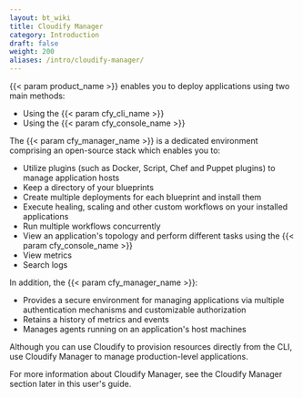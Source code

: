 ```yaml
---
layout: bt_wiki
title: Cloudify Manager
category: Introduction
draft: false
weight: 200
aliases: /intro/cloudify-manager/
---
```


{{< param product_name >}} enables you to deploy applications using two main methods:

* Using the {{< param cfy_cli_name >}}
* Using the {{< param cfy_console_name >}}

The {{< param cfy_manager_name >}} is a dedicated environment comprising an open-source stack which enables you to:

* Utilize plugins (such as Docker, Script, Chef and Puppet plugins) to manage application hosts
* Keep a directory of your blueprints
* Create multiple deployments for each blueprint and install them
* Execute healing, scaling and other custom workflows on your installed applications
* Run multiple workflows concurrently
* View an application's topology and perform different tasks using the {{< param cfy_console_name >}}
* View metrics
* Search logs

In addition, the {{< param cfy_manager_name >}}:

* Provides a secure environment for managing applications via multiple authentication mechanisms and customizable authorization
* Retains a history of metrics and events
* Manages agents running on an application's host machines

Although you can use Cloudify to provision resources directly from the CLI, use Cloudify Manager to manage production-level applications.

For more information about Cloudify Manager, see the Cloudify Manager section later in this user's guide.
